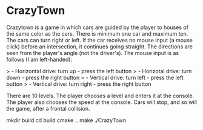 # CrazyTown 
 <p>Crazytown is a game in which cars are guided by the player to houses of the same color as the cars.  
 There is minimum one car and maximum ten.  
 The cars can turn right or left. If the car receives no mouse input (a mouse click) before an intersection, it continues going straight.  
 The directions are seen from the player's angle (not the driver's).  
 The mouse input is as follows (I am left-handed):</p>
> - Horizontal drive: turn up - press the left button
> - Horizotal drive: turn down - press the right button
> - Vertical drive: turn left - press the left button
> - Vertical drive: turn right - press the right button
<p> There are 10 levels. The player chooses a level and enters it at the console.  
 The player also chooses the speed at the console.  
 Cars will stop, and so will the game, after a frontal collision.</p>

<h8> mkdir build</h8>
<h8> cd build</h8>
<h8> cmake ..</h8>
<h8> make</h8>
<h8> ./CrazyTown</h8>
